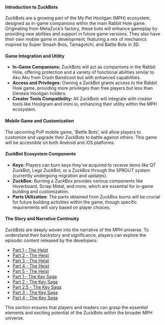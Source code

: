 #### **Introduction to ZuckBots**
ZuckBots are a growing part of the My Pet Hooligan (MPH) ecosystem, designed as in-game companions within the main Rabbit Hole game. Originating from MetaZuck’s factory, these bots will enhance gameplay by providing new abilities and support in future game versions. They also have their own mobile game in development, featuring a mix of mechanics inspired by Super Smash Bros, Tamagotchi, and Battle Bots in 3D.

#### **Game Integration and Utility**
- **In-Game Companions:** ZuckBots will act as companions in the Rabbit Hole, offering protection and a variety of functional abilities similar to Aku Aku from Crash Bandicoot but with enhanced capabilities.
- **Access and Privileges:** Owning a ZuckBot grants access to the Rabbit Hole game, providing more privileges than free players but less than Genesis Hooligan holders.
- **Creator Tools Compatibility:** All ZuckBots will integrate with creator tools like Hooligram and immi.io, enhancing their utility within the MPH ecosystem.

#### **Mobile Game and Customization**
The upcoming PvP mobile game, 'Battle Bots', will allow players to customize and upgrade their ZuckBots to battle against others. This game will be accessible on both Android and iOS platforms.

#### **ZuckBot Ecosystem Components**
- **Keys:** Players can burn keys they've acquired to receive items like QT ZuckBot, Legz ZuckBot, or a ZuckBox through the SPROUT system (currently undergoing migration and updates).
- **ZuckBox:** Burning a ZuckBox provides various components like Hoverboard, Scrap Metal, and more, which are essential for in-game building and customization.
- **Parts Utilization:** The parts obtained from ZuckBox burns will be crucial for future building activities within the game, though specific requirements will vary based on player choices.

#### **The Story and Narrative Continuity**
ZuckBots are deeply woven into the narrative of the MPH universe. To understand their backstory and significance, players can explore the episodic content released by the developers:
- [Part 1 - The Heist](https://twitter.com/mypethooligan/status/1577166112839507968)
- [Part 2 - The Heist](https://twitter.com/mypethooligan/status/1581006918666964994)
- [Part 3 - The Heist](https://twitter.com/mypethooligan/status/1582889909257261057)
- [Part 4 - The Heist](https://twitter.com/mypethooligan/status/1583477708616450048)
- [Part 5 - The Heist](https://twitter.com/mypethooligan/status/1588963468249804801)
- [Part 1 - The Key Saga](https://twitter.com/mypethooligan/status/1587884489014853633)
- [Part 2 - The Key Saga](https://twitter.com/mypethooligan/status/1588235351432212482)
- [Part 2.5 - The Key Saga](https://twitter.com/mypethooligan/status/1588608324760907777)
- [Part 3 - The Key Saga](https://twitter.com/mypethooligan/status/1590870281853480961)
- [Part 4 - The Key Saga](https://twitter.com/mypethooligan/status/1591181730937204738)

This section ensures that players and readers can grasp the essential elements and exciting potential of the ZuckBots within the broader MPH universe.
